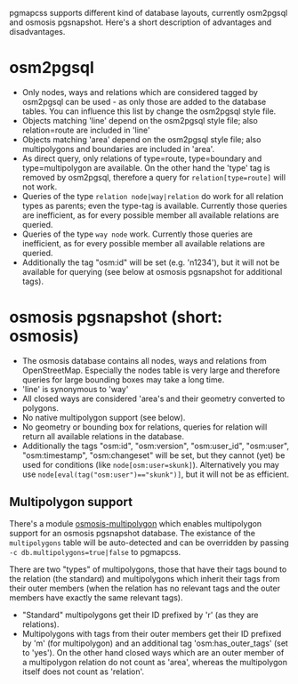pgmapcss supports different kind of database layouts, currently osm2pgsql and osmosis pgsnapshot. Here's a short description of advantages and disadvantages.

osm2pgsql
=========
* Only nodes, ways and relations which are considered tagged by osm2pgsql can be used - as only those are added to the database tables. You can influence this list by change the osm2pgsql style file.
* Objects matching 'line' depend on the osm2pgsql style file; also relation=route are included in 'line'
* Objects matching 'area' depend on the osm2pgsql style file; also multipolygons and boundaries are included in 'area'.
* As direct query, only relations of type=route, type=boundary and type=multipolygon are available. On the other hand the 'type' tag is removed by osm2pgsql, therefore a query for `relation[type=route]` will not work.
* Queries of the type `relation node|way|relation` do work for all relation types as parents; even the type-tag is available. Currently those queries are inefficient, as for every possible member all available relations are queried.
* Queries of the type `way node` work. Currently those queries are inefficient, as for every possible member all available relations are queried.
* Additionally the tag "osm:id" will be set (e.g. 'n1234'), but it will not be available for querying (see below at osmosis pgsnapshot for additional tags).

osmosis pgsnapshot (short: osmosis)
===================================
* The osmosis database contains all nodes, ways and relations from OpenStreetMap. Especially the nodes table is very large and therefore queries for large bounding boxes may take a long time.
* 'line' is synonymous to 'way'
* All closed ways are considered 'area's and their geometry converted to polygons.
* No native multipolygon support (see below).
* No geometry or bounding box for relations, queries for relation will return all available relations in the database.
* Additionally the tags "osm:id", "osm:version", "osm:user_id", "osm:user", "osm:timestamp", "osm:changeset" will be set, but they cannot (yet) be used for conditions (like `node[osm:user=skunk]`). Alternatively you may use `node[eval(tag("osm:user")=="skunk")]`, but it will not be as efficient.

Multipolygon support
--------------------
There's a module [osmosis-multipolygon](https://github.com/plepe/osmosis-multipolygon) which enables multipolygon support for an osmosis pgsnapshot database. The existance of the `multipolygons` table will be auto-detected and can be overridden by passing `-c db.multipolygons=true|false` to pgmapcss.

There are two "types" of multipolygons, those that have their tags bound to the relation (the standard) and multipolygons which inherit their tags from their outer members (when the relation has no relevant tags and the outer members have exactly the same relevant tags).

* "Standard" multipolygons get their ID prefixed by 'r' (as they are relations).
* Multipolygons with tags from their outer members get their ID prefixed by 'm' (for multipolygon) and an additional tag 'osm:has_outer_tags' (set to 'yes'). On the other hand closed ways which are an outer member of a multipolygon relation do not count as 'area', whereas the multipolygon itself does not count as 'relation'.
